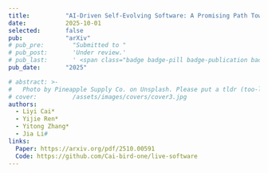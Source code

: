 ```yaml
---
title:          "AI-Driven Self-Evolving Software: A Promising Path Toward Software Automation"
date:           2025-10-01
selected:       false
pub:            "arXiv"
# pub_pre:        "Submitted to "
# pub_post:       'Under review.'
# pub_last:       ' <span class="badge badge-pill badge-publication badge-success">CCF-A, Poster</span>'
pub_date:       "2025"

# abstract: >-
#   Photo by Pineapple Supply Co. on Unsplash. Please put a tldr (too-long-didnt-read, 1~2 sentences) of your publication here. It is not recommended to put the actual abstract here because it is usually too long to fit in. $\LaTeX$ is supported. $a=b+c$.
# cover:          /assets/images/covers/cover3.jpg
authors:
  - Liyi Cai*
  - Yijie Ren*
  - Yitong Zhang*
  - Jia Li#
links:
  Paper: https://arxiv.org/pdf/2510.00591
  Code: https://github.com/Cai-bird-one/live-software
---
```


